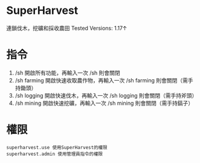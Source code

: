 # SuperHarvest
連鎖伐木，挖礦和採收農田
Tested Versions: 1.17↑

# 指令
1. /sh 開啟所有功能，再輸入一次 /sh 則會關閉
2. /sh farming 開啟快速收取農作物，再輸入一次 /sh farming 則會關閉（需手持鋤頭）
3. /sh logging 開啟快速伐木，再輸入一次 /sh logging 則會關閉（需手持斧頭）
4. /sh mining 開啟快速挖礦，再輸入一次 /sh mining 則會關閉（需手持鎬子）

# 權限
```
superharvest.use 使用SuperHarvest的權限
superharvest.admin 使用管理員指令的權限
```

